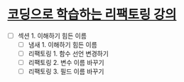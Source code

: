# [코딩으로 학습하는 리팩토링 강의](https://www.inflearn.com/course/%EB%A6%AC%ED%8C%A9%ED%86%A0%EB%A7%81/dashboard) 

- [ ] 섹션 1. 이해하기 힘든 이름
  - [ ] 냄새 1. 이해하기 힘든 이름
  - [ ] 리팩토링 1. 함수 선언 변경하기
  - [ ] 리팩토링 2. 변수 이름 바꾸기
  - [ ] 리팩토링 3. 필드 이름 바꾸기
